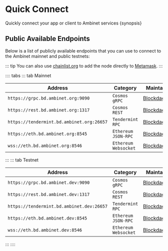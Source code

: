 <!--
order: 2
-->

# Quick Connect

Quickly connect your app or client to Ambinet services {synopsis}

## Public Available Endpoints

Below is a list of publicly available endpoints that you can use to connect to the Ambinet mainnet and
public testnets:

::: tip
You can also use [chainlist.org](https://chainlist.org/) to add the node directly to [Metamask](./../users/wallets/metamask.md#automatic-import).
:::

<!-- markdown-link-check-disable -->
:::: tabs
::: tab Mainnet

| Address                                 | Category               | Maintainer                              |
| --------------------------------------- | ---------------------- | --------------------------------------- |
| `https://grpc.bd.ambinet.org:9090`        | `Cosmos` `gRPC`        | [Blockdaemon](https://blockdaemon.com/) |
| `https://rest.bd.ambinet.org:1317`        | `Cosmos` `REST`        | [Blockdaemon](https://blockdaemon.com/) |
| `https://tendermint.bd.ambinet.org:26657` | `Tendermint` `RPC`     | [Blockdaemon](https://blockdaemon.com/) |
| `https://eth.bd.ambinet.org:8545`         | `Ethereum` `JSON-RPC`  | [Blockdaemon](https://blockdaemon.com/) |
| `wss://eth.bd.ambinet.org:8546`           | `Ethereum` `Websocket` | [Blockdaemon](https://blockdaemon.com/) |
:::
::: tab Testnet
<!-- markdown-link-check-disable -->

| Address                                 | Category               | Maintainer                              |
| --------------------------------------- | ---------------------- | --------------------------------------- |
| `https://grpc.bd.ambinet.dev:9090`        | `Cosmos` `gRPC`        | [Blockdaemon](https://blockdaemon.com/) |
| `https://rest.bd.ambinet.dev:1317`        | `Cosmos` `REST`        | [Blockdaemon](https://blockdaemon.com/) |
| `https://tendermint.bd.ambinet.dev:26657` | `Tendermint` `RPC`     | [Blockdaemon](https://blockdaemon.com/) |
| `https://eth.bd.ambinet.dev:8545`         | `Ethereum` `JSON-RPC`  | [Blockdaemon](https://blockdaemon.com/) |
| `wss://eth.bd.ambinet.dev:8546`           | `Ethereum` `Websocket` | [Blockdaemon](https://blockdaemon.com/) |
:::
::::
